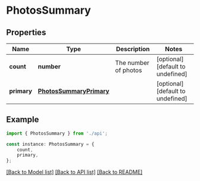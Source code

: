 # PhotosSummary


## Properties

Name | Type | Description | Notes
------------ | ------------- | ------------- | -------------
**count** | **number** | The number of photos | [optional] [default to undefined]
**primary** | [**PhotosSummaryPrimary**](PhotosSummaryPrimary.md) |  | [optional] [default to undefined]

## Example

```typescript
import { PhotosSummary } from './api';

const instance: PhotosSummary = {
    count,
    primary,
};
```

[[Back to Model list]](../README.md#documentation-for-models) [[Back to API list]](../README.md#documentation-for-api-endpoints) [[Back to README]](../README.md)
